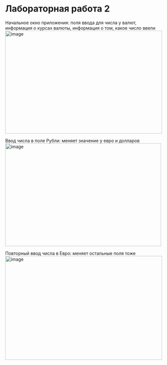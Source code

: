 # Лабораторная работа 2
Начальное окно приложения: поля ввода для числа у валют, информация о курсах валюты, информация о том, какое число ввели
<img width="500" height="328" alt="image" src="https://github.com/user-attachments/assets/fb6a12fd-a279-4f17-9d5c-6c00903bac77" />

Ввод числа в поле Рубли: меняет значение у евро и долларов
<img width="497" height="328" alt="image" src="https://github.com/user-attachments/assets/58ac4202-71e8-45a2-a00a-647659a3f8a1" />

Повторный ввод числа в Евро: меняет остальные поля тоже
<img width="500" height="331" alt="image" src="https://github.com/user-attachments/assets/e1d8ace9-1e13-43df-b711-ba47e1e759b3" />
